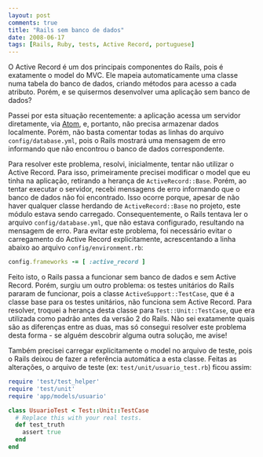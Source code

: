 ```yaml
---
layout: post
comments: true
title: "Rails sem banco de dados"
date: 2008-06-17
tags: [Rails, Ruby, tests, Active Record, portuguese]
---
```

O Active Record é um dos principais componentes do Rails, pois é exatamente o model do MVC. Ele mapeia automaticamente uma classe numa tabela do banco de dados, criando métodos para acesso a cada atributo. Porém, e se quisermos desenvolver uma aplicação sem banco de dados?

Passei por esta situação recentemente: a aplicação acessa um servidor diretamente, via [Atom](http://atompub.org/), e, portanto, não precisa armazenar dados localmente. Porém, não basta comentar todas as linhas do arquivo `config/database.yml`, pois o Rails mostrará uma mensagem de erro informando que não encontrou o banco de dados correspondente.

Para resolver este problema, resolvi, inicialmente, tentar não utilizar o Active Record. Para isso, primeiramente precisei modificar o model que eu tinha na aplicação, retirando a herança de `ActiveRecord::Base`. Porém, ao tentar executar o servidor, recebi mensagens de erro informando que o banco de dados não foi encontrado. Isso ocorre porque, apesar de não haver qualquer classe herdando de `ActiveRecord::Base` no projeto, este módulo estava sendo carregado. Consequentemente, o Rails tentava ler o arquivo `config/database.yml`, que não estava configurado, resultando na mensagem de erro. Para evitar este problema, foi necessário evitar o carregamento do Active Record explicitamente, acrescentando a linha abaixo ao arquivo `config/environment.rb`:

```ruby
config.frameworks -= [ :active_record ]
```

Feito isto, o Rails passa a funcionar sem banco de dados e sem Active Record. Porém, surgiu um outro problema: os testes unitários do Rails pararam de funcionar, pois a classe `ActiveSupport::TestCase`, que é a classe base para os testes unitários, não funciona sem Active Record. Para resolver, troquei a herança desta classe para `Test::Unit::TestCase`, que era utilizada como padrão antes da versão 2 do Rails. Não sei exatamente quais são as diferenças entre as duas, mas só consegui resolver este problema desta forma - se alguém descobrir alguma outra solução, me avise!

Também precisei carregar explicitamente o model no arquivo de teste, pois o Rails deixou de fazer a referência automática a esta classe. Feitas as alterações, o arquivo de teste (ex: `test/unit/usuario_test.rb`) ficou assim:

```ruby
require 'test/test_helper'
require 'test/unit'
require 'app/models/usuario'

class UsuarioTest < Test::Unit::TestCase
  # Replace this with your real tests.
  def test_truth
    assert true
  end
end
```
